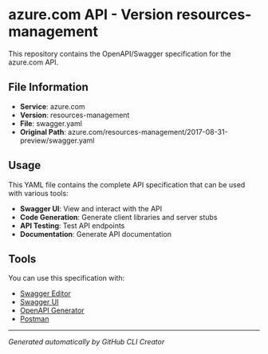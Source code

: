 # azure.com API - Version resources-management

This repository contains the OpenAPI/Swagger specification for the azure.com API.

## File Information

- **Service**: azure.com
- **Version**: resources-management
- **File**: swagger.yaml
- **Original Path**: azure.com/resources-management/2017-08-31-preview/swagger.yaml

## Usage

This YAML file contains the complete API specification that can be used with various tools:

- **Swagger UI**: View and interact with the API
- **Code Generation**: Generate client libraries and server stubs
- **API Testing**: Test API endpoints
- **Documentation**: Generate API documentation

## Tools

You can use this specification with:

- [Swagger Editor](https://editor.swagger.io/)
- [Swagger UI](https://swagger.io/tools/swagger-ui/)
- [OpenAPI Generator](https://openapi-generator.tech/)
- [Postman](https://www.postman.com/)

---

*Generated automatically by GitHub CLI Creator*
